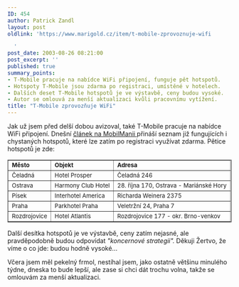 ```yaml
---
ID: 454
author: Patrick Zandl
layout: post
oldlink: 'https://www.marigold.cz/item/t-mobile-zprovoznuje-wifi

  '
post_date: 2003-08-26 08:21:00
post_excerpt: ''
published: true
summary_points:
- T-Mobile pracuje na nabídce WiFi připojení, funguje pět hotspotů.
- Hotspoty T-Mobile jsou zdarma po registraci, umístěné v hotelech.
- Dalších deset T-Mobile hotspotů je ve výstavbě, ceny budou vysoké.
- Autor se omlouvá za menší aktualizaci kvůli pracovnímu vytížení.
title: "T-Mobile zprovozňuje WiFi"
---
```


Jak už jsem před delší dobou avizoval, také T-Mobile pracuje na nabídce WiFi připojení. Dnešní <A href="http://www.mobilmania.cz/Operatori/AR.asp?ARI=105176&amp;CAI=2116" target=_blank>článek na MobilManii </A>přináší seznam již fungujících i chystaných hotspotů, které lze zatím po registraci využívat zdarma. Pětice hotspotů je zde:
<p>

<TABLE cellSpacing=0 cellPadding=2 border=1>
<TBODY>
<TR vAlign=top>
<TD><FONT size=2><STRONG>Město</STRONG></FONT></TD>
<TD><FONT size=2><STRONG>Objekt</STRONG></FONT></TD>
<TD><FONT size=2><STRONG>Adresa</STRONG></FONT></TD></TR>
<TR vAlign=top>
<TD><FONT size=2>Čeladná</FONT></TD>
<TD><FONT size=2>Hotel Prosper</FONT></TD>
<TD><FONT size=2>Čeladná 246</FONT></TD></TR>
<TR vAlign=top>
<TD><FONT size=2>Ostrava</FONT></TD>
<TD><FONT size=2>Harmony Club Hotel</FONT></TD>
<TD><FONT size=2>28. října 170, Ostrava - Mariánské Hory</FONT></TD></TR>
<TR vAlign=top>
<TD><FONT size=2>Písek</FONT></TD>
<TD><FONT size=2>Interhotel America</FONT></TD>
<TD><FONT size=2>Richarda Weinera 2375</FONT></TD></TR>
<TR vAlign=top>
<TD><FONT size=2>Praha</FONT></TD>
<TD><FONT size=2>Parkhotel Praha</FONT></TD>
<TD><FONT size=2>Veletržní 24, Praha 7</FONT></TD></TR>
<TR vAlign=top>
<TD><FONT size=2>Rozdrojovice</FONT></TD>
<TD><FONT size=2>Hotel Atlantis</FONT></TD>
<TD><FONT size=2>Rozdrojovice 177 - okr. Brno-venkov</FONT></TD></TR></TBODY></TABLE>
<p>
Další desítka hotspotů je ve výstavbě, ceny zatím nejasné, ale pravděpodobně budou odpovídat <EM>"koncernové strategii".</EM> Děkuji Žertvo, že víme o co jde: budou hodně vysoké...</p>

<p>
Včera jsem měl pekelný frmol, nestíhal jsem, jako ostatně většinu minulého týdne, dneska to bude lepší, ale zase si chci dát trochu volna,&#160;takže se omlouvám za menší aktualizaci.&#160;</p>